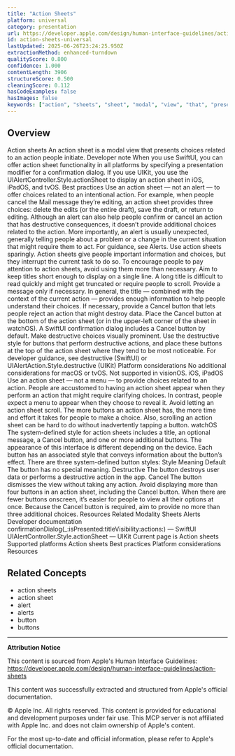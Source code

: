```yaml
---
title: "Action Sheets"
platform: universal
category: presentation
url: https://developer.apple.com/design/human-interface-guidelines/action-sheets
id: action-sheets-universal
lastUpdated: 2025-06-26T23:24:25.950Z
extractionMethod: enhanced-turndown
qualityScore: 0.800
confidence: 1.000
contentLength: 3906
structureScore: 0.500
cleaningScore: 0.112
hasCodeExamples: false
hasImages: false
keywords: ["action", "sheets", "sheet", "modal", "view", "that", "presents", "choices", "related", "people"]
---
```

## Overview

Action sheets An action sheet is a modal view that presents choices related to an action people initiate. Developer note When you use SwiftUI, you can offer action sheet functionality in all platforms by specifying a presentation modifier for a confirmation dialog. If you use UIKit, you use the UIAlertController.Style.actionSheet to display an action sheet in iOS, iPadOS, and tvOS. Best practices Use an action sheet — not an alert — to offer choices related to an intentional action. For example, when people cancel the Mail message they’re editing, an action sheet provides three choices: delete the edits (or the entire draft), save the draft, or return to editing. Although an alert can also help people confirm or cancel an action that has destructive consequences, it doesn’t provide additional choices related to the action. More importantly, an alert is usually unexpected, generally telling people about a problem or a change in the current situation that might require them to act. For guidance, see Alerts. Use action sheets sparingly. Action sheets give people important information and choices, but they interrupt the current task to do so. To encourage people to pay attention to action sheets, avoid using them more than necessary. Aim to keep titles short enough to display on a single line. A long title is difficult to read quickly and might get truncated or require people to scroll. Provide a message only if necessary. In general, the title — combined with the context of the current action — provides enough information to help people understand their choices. If necessary, provide a Cancel button that lets people reject an action that might destroy data. Place the Cancel button at the bottom of the action sheet (or in the upper-left corner of the sheet in watchOS). A SwiftUI confirmation dialog includes a Cancel button by default. Make destructive choices visually prominent. Use the destructive style for buttons that perform destructive actions, and place these buttons at the top of the action sheet where they tend to be most noticeable. For developer guidance, see destructive (SwiftUI) or UIAlertAction.Style.destructive (UIKit) Platform considerations No additional considerations for macOS or tvOS. Not supported in visionOS. iOS, iPadOS Use an action sheet — not a menu — to provide choices related to an action. People are accustomed to having an action sheet appear when they perform an action that might require clarifying choices. In contrast, people expect a menu to appear when they choose to reveal it. Avoid letting an action sheet scroll. The more buttons an action sheet has, the more time and effort it takes for people to make a choice. Also, scrolling an action sheet can be hard to do without inadvertently tapping a button. watchOS The system-defined style for action sheets includes a title, an optional message, a Cancel button, and one or more additional buttons. The appearance of this interface is different depending on the device. Each button has an associated style that conveys information about the button’s effect. There are three system-defined button styles: Style Meaning Default The button has no special meaning. Destructive The button destroys user data or performs a destructive action in the app. Cancel The button dismisses the view without taking any action. Avoid displaying more than four buttons in an action sheet, including the Cancel button. When there are fewer buttons onscreen, it’s easier for people to view all their options at once. Because the Cancel button is required, aim to provide no more than three additional choices. Resources Related Modality Sheets Alerts Developer documentation confirmationDialog(\_:isPresented:titleVisibility:actions:) — SwiftUI UIAlertController.Style.actionSheet — UIKit Current page is Action sheets Supported platforms Action sheets Best practices Platform considerations Resources

## Related Concepts

- action sheets
- action sheet
- alert
- alerts
- button
- buttons

---

**Attribution Notice**

This content is sourced from Apple's Human Interface Guidelines: https://developer.apple.com/design/human-interface-guidelines/action-sheets

This content was successfully extracted and structured from Apple's official documentation.

© Apple Inc. All rights reserved. This content is provided for educational and development purposes under fair use. This MCP server is not affiliated with Apple Inc. and does not claim ownership of Apple's content.

For the most up-to-date and official information, please refer to Apple's official documentation.
